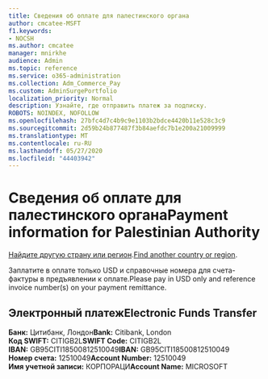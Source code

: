 ```yaml
---
title: Сведения об оплате для палестинского органа
author: cmcatee-MSFT
f1.keywords:
- NOCSH
ms.author: cmcatee
manager: mnirkhe
audience: Admin
ms.topic: reference
ms.service: o365-administration
ms.collection: Adm_Commerce_Pay
ms.custom: AdminSurgePortfolio
localization_priority: Normal
description: Узнайте, где отправить платеж за подписку.
ROBOTS: NOINDEX, NOFOLLOW
ms.openlocfilehash: 27bfc4d7c4b9c9e1103b2bdce4420b11e528c3c9
ms.sourcegitcommit: 2d59b24b877487f3b84aefdc7b1e200a21009999
ms.translationtype: MT
ms.contentlocale: ru-RU
ms.lasthandoff: 05/27/2020
ms.locfileid: "44403942"
---
```

# <a name="payment-information-for-palestinian-authority"></a><span data-ttu-id="ff7a0-103">Сведения об оплате для палестинского органа</span><span class="sxs-lookup"><span data-stu-id="ff7a0-103">Payment information for Palestinian Authority</span></span>

<span data-ttu-id="ff7a0-104">[Найдите другую страну или регион](../billing-and-payments/pay-for-your-subscription.md).</span><span class="sxs-lookup"><span data-stu-id="ff7a0-104">[Find another country or region](../billing-and-payments/pay-for-your-subscription.md).</span></span>

<span data-ttu-id="ff7a0-105">Заплатите в оплате только USD и справочные номера для счета-фактуры в предъявлении к оплате.</span><span class="sxs-lookup"><span data-stu-id="ff7a0-105">Please pay in USD only and reference invoice number(s) on your payment remittance.</span></span>

## <a name="electronic-funds-transfer"></a><span data-ttu-id="ff7a0-106">Электронный платеж</span><span class="sxs-lookup"><span data-stu-id="ff7a0-106">Electronic Funds Transfer</span></span>

<span data-ttu-id="ff7a0-107">**Банк:** Цитибанк, Лондон</span><span class="sxs-lookup"><span data-stu-id="ff7a0-107">**Bank:** Citibank, London</span></span>  
<span data-ttu-id="ff7a0-108">**Код SWIFT:** CITIGB2L</span><span class="sxs-lookup"><span data-stu-id="ff7a0-108">**SWIFT Code:** CITIGB2L</span></span>  
<span data-ttu-id="ff7a0-109">**IBAN:** GB95CITI18500812510049</span><span class="sxs-lookup"><span data-stu-id="ff7a0-109">**IBAN:** GB95CITI18500812510049</span></span>  
<span data-ttu-id="ff7a0-110">**Номер счета:** 12510049</span><span class="sxs-lookup"><span data-stu-id="ff7a0-110">**Account Number:** 12510049</span></span>  
<span data-ttu-id="ff7a0-111">**Имя учетной записи:** КОРПОРАЦИ</span><span class="sxs-lookup"><span data-stu-id="ff7a0-111">**Account Name:** MICROSOFT</span></span>  